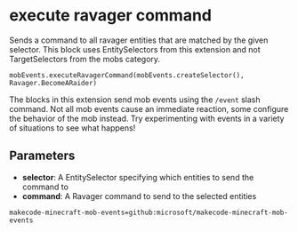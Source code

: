# execute ravager command

Sends a command to all ravager entities that are matched by the given selector. This
block uses EntitySelectors from this extension and not TargetSelectors from the mobs
category.

```sig
mobEvents.executeRavagerCommand(mobEvents.createSelector(), Ravager.BecomeARaider)
```

The blocks in this extension send mob events using the `/event` slash command. Not all mob
events cause an immediate reaction, some configure the behavior of the mob instead. Try
experimenting with events in a variety of situations to see what happens!

## Parameters

* **selector**: A EntitySelector specifying which entities to send the command to
* **command**: A Ravager command to send to the selected entities

```package
makecode-minecraft-mob-events=github:microsoft/makecode-minecraft-mob-events
```
